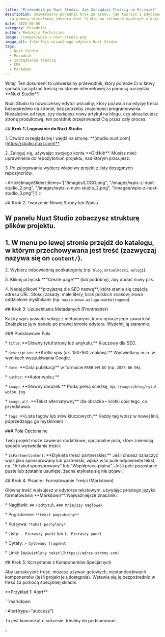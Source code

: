 ```yaml
---
title: "Przewodnik po Nuxt Studio: Jak Zarządzać Treścią na Stronie?"
description: Uniwersalny poradnik krok po kroku, jak tworzyć i edytować treści
  za pomocą wizualnego edytora Nuxt Studio na stronach opartych o Nuxt Content.
date: 2025-06-06
category: Poradniki
author: Redakcja Techniczna
image: /images/wpis-z-nuxt-studio.png
image_alt: Interfejs wizualnego edytora Nuxt Studio
tags:
  - Nuxt Studio
  - Poradnik
  - Zarządzanie treścią
  - CMS
  - Markdown
---
```


Witaj! Ten dokument to uniwersalny przewodnik, który pomoże Ci w łatwy sposób zarządzać treścią na stronie internetowej za pomocą narzędzia \*\*Nuxt Studio\*\*.

Nuxt Studio to nowoczesny edytor wizualny, który pozwala na edycję treści bezpośrednio na stronie, bez potrzeby znajomości programowania. Niezależnie od tego, czy dodajesz nowy artykuł na blogu, czy aktualizujesz stronę produktową, ten poradnik przeprowadzi Cię przez cały proces.

\## **Krok 1: Logowanie do Nuxt Studio**

1\. Otwórz przeglądarkę i wejdź na stronę: \*\*\[studio.nuxt.com]\(<https://studio.nuxt.com)**>

2\. Zaloguj się, używając swojego konta \*\*GitHub\*\*. Musisz mieć uprawnienia do repozytorium projektu, nad którym pracujesz.

3\. Po zalogowaniu wybierz właściwy projekt z listy dostępnych repozytoriów.

\::ArticleImageSlider{\:items='\["/images/LOGO.png", "/images/wpis-z-nuxt-studio\_2.png", "/images/wpis-z-nuxt-studio\_2.png", "/images/wpis-z-nuxt-studio\_3.png"]'} ::

\## Krok 2: Tworzenie Nowej Strony lub Wpisu

## W panelu Nuxt Studio zobaczysz strukturę plików projektu.

## 1. W menu po lewej stronie przejdź do katalogu, w którym przechowywana jest treść (zazwyczaj nazywa się on `content/`).

2\. Wybierz odpowiednią podkategorię (np. `blog`, `aktualnosci`, `uslugi`).

3\. Kliknij przycisk \*\*"Create page"\*\* (lub podobny), aby dodać nowy plik.

4\. Nadaj plikowi \*\*przyjazną dla SEO nazwę\*\*, która stanie się częścią adresu URL. Stosuj zasady: małe litery, brak polskich znaków, słowa oddzielone myślnikami (np. `nasza-nowa-usluga-marketingowa`).

\## Krok 3: Uzupełnianie Metadanych (Frontmatter)

Każdy wpis posiada sekcję z metadanymi, która opisuje jego zawartość. Znajdziesz ją w panelu po prawej stronie edytora. Wypełnij ją starannie.

\### Podstawowe Pola

\* `title`: \*\*Główny tytuł strony lub artykułu.\*\* Kluczowy dla SEO.

\* `description`: \*\*Krótki opis (ok. 150-160 znaków).\*\* Wyświetlany m.in. w wynikach wyszukiwania Google.

\* `date`: \*\*Data publikacji\*\* w formacie `RRRR-MM-DD` (np. `2025-06-06`).

\* `author`: \*\*Autor wpisu.\*\*

\* `image`: \*\*Główny obrazek.\*\* Podaj pełną ścieżkę, np. `/images/blog/tytul-wpisu.jpg`.

\* `image_alt`: \*\*Tekst alternatywny\*\* dla obrazka – krótki opis tego, co przedstawia.

\* `tags`: \*\*Lista tagów lub słów kluczowych.\*\* Każdy tag wpisz w nowej linii, poprzedzając go myślnikiem `-`.

\### Pola Opcjonalne

Twój projekt może zawierać dodatkowe, opcjonalne pola, które zmieniają sposób wyświetlania treści.

\* `isPartnerContent`: \*\*Etykieta treści partnerskiej.\*\* Jeśli chcesz oznaczyć wpis jako sponsorowany lub partnerski, wpisz w to pole odpowiedni tekst, np. "Artykuł sponsorowany" lub "Współpraca płatna". Jeśli pole pozostanie puste lub zostanie usunięte, żadna etykieta się nie pojawi.

\## Krok 4: Pisanie i Formatowanie Treści (Markdown)

Główną treść wpisujesz w edytorze tekstowym, używając prostego języka formatowania \*\*Markdown\*\*. Najważniejsze znaczniki:

\* Nagłówki: `## Podtytuł`, `### Mniejszy nagłówek`

\* Pogrubienie: `**tekst pogrubiony**`

\* Kursywa: `*tekst pochylony*`

\* Listy: `- Pierwszy punkt` lub `1. Pierwszy punkt`

\* Cytaty: `> Cytowany fragment`

\* Linki: `[Wyświetlany tekst](https://adres-strony.com)`

\## Krok 5: Korzystanie z Komponentów Specjalnych

Aby uatrakcyjnić treść, możesz używać gotowych, niestandardowych komponentów (jeśli projekt je udostępnia). Wstawia się je bezpośrednio w treść za pomocą specjalnej składni.

\*\*Przykład 1: Alert\*\*

\`\`\`markdown

\::Alert{type="success"}

To jest komunikat o sukcesie. Idealny do podsumowań.

\::
